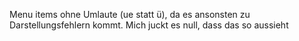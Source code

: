 
Menu items ohne Umlaute (ue statt ü), da es ansonsten zu Darstellungsfehlern kommt.
Mich juckt es null, dass das so aussieht